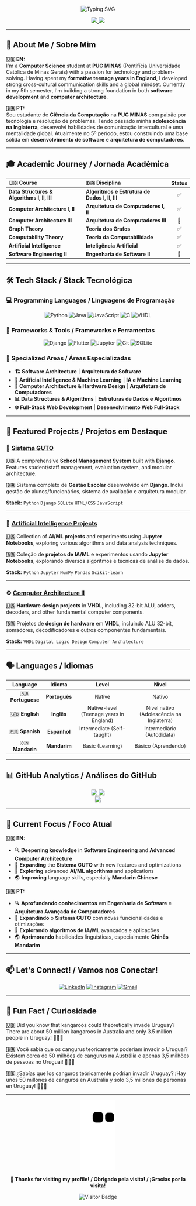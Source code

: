 <div align="center">

![Typing SVG](https://readme-typing-svg.herokuapp.com/?color=00bfbf&size=35&center=true&vCenter=true&width=1000&lines=Hello,+World!+I'm+Luan+Carrieiros;¡Hola!+Soy+Luan+Carrieiros;你好！我是Luan+Carrieiros;Welcome+to+my+GitHub+Profile!)

</div>

<div align="center">
  <a href="https://github.com/LuanCarrieiros">
    <img height="150em" src="https://github-readme-stats.vercel.app/api?username=LuanCarrieiros&theme=tokyonight&include_all_commits=true&count_private=true"/>
    <img height="150em" src="https://github-readme-stats.vercel.app/api/top-langs/?username=LuanCarrieiros&layout=compact&langs_count=7&theme=tokyonight"/>
  </a>
</div>

---

## 🚀 About Me / Sobre Mim

**🇺🇸 EN:**  
I'm a **Computer Science** student at **PUC MINAS** (Pontifícia Universidade Católica de Minas Gerais) with a passion for technology and problem-solving. Having spent my **formative teenage years in England**, I developed strong cross-cultural communication skills and a global mindset. Currently in my 5th semester, I'm building a strong foundation in both **software development** and **computer architecture**.

**🇧🇷 PT:**  
Sou estudante de **Ciência da Computação** na **PUC MINAS** com paixão por tecnologia e resolução de problemas. Tendo passado minha **adolescência na Inglaterra**, desenvolvi habilidades de comunicação intercultural e uma mentalidade global. Atualmente no 5º período, estou construindo uma base sólida em **desenvolvimento de software** e **arquitetura de computadores**.

---

## 🎓 Academic Journey / Jornada Acadêmica

<div align="center">

| **🇺🇸 Course** | **🇧🇷 Disciplina** | **Status** |
|:---|:---|:---:|
| **Data Structures & Algorithms I, II, III** | **Algoritmos e Estrutura de Dados I, II, III** | ✅ |
| **Computer Architecture I, II** | **Arquitetura de Computadores I, II** | ✅ |
| **Computer Architecture III** | **Arquitetura de Computadores III** | 🔄 |
| **Graph Theory** | **Teoria dos Grafos** | ✅ |
| **Computability Theory** | **Teoria da Computabilidade** | ✅ |
| **Artificial Intelligence** | **Inteligência Artificial** | ✅ |
| **Software Engineering II** | **Engenharia de Software II** | 🔄 |

</div>

---

## 🛠️ Tech Stack / Stack Tecnológica

### **💻 Programming Languages / Linguagens de Programação**
<div align="center">
  
![Python](https://img.shields.io/badge/Python-14354C?style=for-the-badge&logo=python&logoColor=white)
![Java](https://img.shields.io/badge/Java-ED8B00?style=for-the-badge&logo=java&logoColor=white)
![JavaScript](https://img.shields.io/badge/JavaScript-F7DF1E?style=for-the-badge&logo=javascript&logoColor=black)
![C](https://img.shields.io/badge/C-00599C?style=for-the-badge&logo=c&logoColor=white)
![VHDL](https://img.shields.io/badge/VHDL-543DE0?style=for-the-badge&logo=xilinx&logoColor=white)

</div>

### **🚀 Frameworks & Tools / Frameworks e Ferramentas**
<div align="center">

![Django](https://img.shields.io/badge/Django-092E20?style=for-the-badge&logo=django&logoColor=white)
![Flutter](https://img.shields.io/badge/Flutter-02569B?style=for-the-badge&logo=flutter&logoColor=white)
![Jupyter](https://img.shields.io/badge/Jupyter-F37626?style=for-the-badge&logo=jupyter&logoColor=white)
![Git](https://img.shields.io/badge/Git-F05032?style=for-the-badge&logo=git&logoColor=white)
![SQLite](https://img.shields.io/badge/SQLite-07405E?style=for-the-badge&logo=sqlite&logoColor=white)

</div>

### **🔧 Specialized Areas / Áreas Especializadas**
- **🏗️ Software Architecture** | **Arquitetura de Software**
- **🧠 Artificial Intelligence & Machine Learning** | **IA e Machine Learning**
- **💾 Computer Architecture & Hardware Design** | **Arquitetura de Computadores**
- **📊 Data Structures & Algorithms** | **Estruturas de Dados e Algoritmos**
- **🌐 Full-Stack Web Development** | **Desenvolvimento Web Full-Stack**

---

## 🌟 Featured Projects / Projetos em Destaque

### 🏫 **[Sistema GUTO](https://github.com/LuanCarrieiros/Guto)**
**🇺🇸** A comprehensive **School Management System** built with **Django**. Features student/staff management, evaluation system, and modular architecture.

**🇧🇷** Sistema completo de **Gestão Escolar** desenvolvido em **Django**. Inclui gestão de alunos/funcionários, sistema de avaliação e arquitetura modular.

**Stack:** `Python` `Django` `SQLite` `HTML/CSS` `JavaScript`

---

### 🔬 **[Artificial Intelligence Projects](https://github.com/LuanCarrieiros/IA)**
**🇺🇸** Collection of **AI/ML projects** and experiments using **Jupyter Notebooks**, exploring various algorithms and data analysis techniques.

**🇧🇷** Coleção de **projetos de IA/ML** e experimentos usando **Jupyter Notebooks**, explorando diversos algoritmos e técnicas de análise de dados.

**Stack:** `Python` `Jupyter` `NumPy` `Pandas` `Scikit-learn`

---

### ⚙️ **[Computer Architecture II](https://github.com/LuanCarrieiros/Arquitetura-de-Computadores-II)**
**🇺🇸** **Hardware design projects** in **VHDL**, including 32-bit ALU, adders, decoders, and other fundamental computer components.

**🇧🇷** Projetos de **design de hardware** em **VHDL**, incluindo ALU 32-bit, somadores, decodificadores e outros componentes fundamentais.

**Stack:** `VHDL` `Digital Logic Design` `Computer Architecture`

---

## 🗣️ Languages / Idiomas

<div align="center">

| **Language** | **Idioma** | **Level** | **Nível** |
|:---:|:---:|:---:|:---:|
| 🇧🇷 **Portuguese** | **Português** | Native | Nativo |
| 🇬🇧 **English** | **Inglês** | Native-level (Teenage years in England) | Nível nativo (Adolescência na Inglaterra) |
| 🇪🇸 **Spanish** | **Espanhol** | Intermediate (Self-taught) | Intermediário (Autodidata) |
| 🇨🇳 **Mandarin** | **Mandarim** | Basic (Learning) | Básico (Aprendendo) |

</div>

---

## 📊 GitHub Analytics / Análises do GitHub

<div align="center">
  <a href="https://github.com/LuanCarrieiros">
    <img height="180em" src="https://github-readme-stats.vercel.app/api?username=LuanCarrieiros&show_icons=true&theme=tokyonight&include_all_commits=true&count_private=true"/>
    <img height="180em" src="https://github-readme-streak-stats.herokuapp.com/?user=LuanCarrieiros&theme=tokyonight"/>
  </a>
</div>

<div align="center">
  <img src="https://github-readme-activity-graph.vercel.app/graph?username=LuanCarrieiros&bg_color=1a1b27&color=38bdae&line=70a5fd&point=bf91f3&area=true&hide_border=true" />
</div>

---

## 🎯 Current Focus / Foco Atual

**🇺🇸 EN:**
- 🔍 **Deepening knowledge** in **Software Engineering** and **Advanced Computer Architecture**
- 🚀 **Expanding** the **Sistema GUTO** with new features and optimizations
- 🧠 **Exploring** advanced **AI/ML algorithms** and applications
- 🌏 **Improving** language skills, especially **Mandarin Chinese**

**🇧🇷 PT:**
- 🔍 **Aprofundando conhecimentos** em **Engenharia de Software** e **Arquitetura Avançada de Computadores**
- 🚀 **Expandindo** o **Sistema GUTO** com novas funcionalidades e otimizações
- 🧠 **Explorando** **algoritmos de IA/ML** avançados e aplicações
- 🌏 **Aprimorando** habilidades linguísticas, especialmente **Chinês Mandarim**

---

## 📫 Let's Connect! / Vamos nos Conectar!

<div align="center">

[![LinkedIn](https://img.shields.io/badge/LinkedIn-0077B5?style=for-the-badge&logo=linkedin&logoColor=white)](https://linkedin.com/in/luancarrieiros)
[![Instagram](https://img.shields.io/badge/Instagram-E4405F?style=for-the-badge&logo=instagram&logoColor=white)](https://instagram.com/luancarrieiros)
[![Gmail](https://img.shields.io/badge/Gmail-D14836?style=for-the-badge&logo=gmail&logoColor=white)](mailto:luan.carrieiros@gmail.com)

</div>

---

## 🎪 Fun Fact / Curiosidade

**🇺🇸** Did you know that kangaroos could theoretically invade Uruguay? There are about 50 million kangaroos in Australia and only 3.5 million people in Uruguay! 🦘🇺🇾

**🇧🇷** Você sabia que os cangurus teoricamente poderiam invadir o Uruguai? Existem cerca de 50 milhões de cangurus na Austrália e apenas 3,5 milhões de pessoas no Uruguai! 🦘🇺🇾

**🇪🇸** ¿Sabías que los canguros teóricamente podrían invadir Uruguay? ¡Hay unos 50 millones de canguros en Australia y solo 3,5 millones de personas en Uruguay! 🦘🇺🇾

---

<div align="center">
  
![Snake animation](https://github.com/LuanCarrieiros/LuanCarrieiros/blob/output/github-contribution-grid-snake.svg)

</div>

<div align="center">

**💜 Thanks for visiting my profile! / Obrigado pela visita! / ¡Gracias por la visita!**

![Visitor Badge](https://visitor-badge.laobi.icu/badge?page_id=LuanCarrieiros.LuanCarrieiros)

</div>
